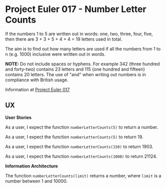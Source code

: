 # Project Euler 017 - Number Letter Counts

If the numbers 1 to 5 are written out in words: one, two, three, four, five, then there are 3 + 3 + 5 + 4 + 4 = 19 letters used in total.

The aim is to find out how many letters are used if all the numbers from 1 to n (e.g. 1000) inclusive were written out in words.

**NOTE:** Do not include spaces or hyphens.  For example 342 (three hundred and forty-two) contains 23 letters and 115 (one hundred and fifteen) contains 20 letters.  The use of "and" when writing out numbers is in compliance with British usage.

Information at [Project Euler 017](https://projecteuler.net/problem=17)

## UX

**User Stories**

As a user, I expect the function `numberLetterCounts(5)` to return a number.

As a user, I expect the function `numberLetterCounts(5)` to return 19.

As a user, I expect the function `numberLetterCounts(150)` to return 1903.

As a user, I expect the function `numberLetterCounts(1000)` to return 21124.

**Information Architecture**

The function `numberLetterCounts(limit)` returns a number, where `limit` is a number between 1 and 10000.

